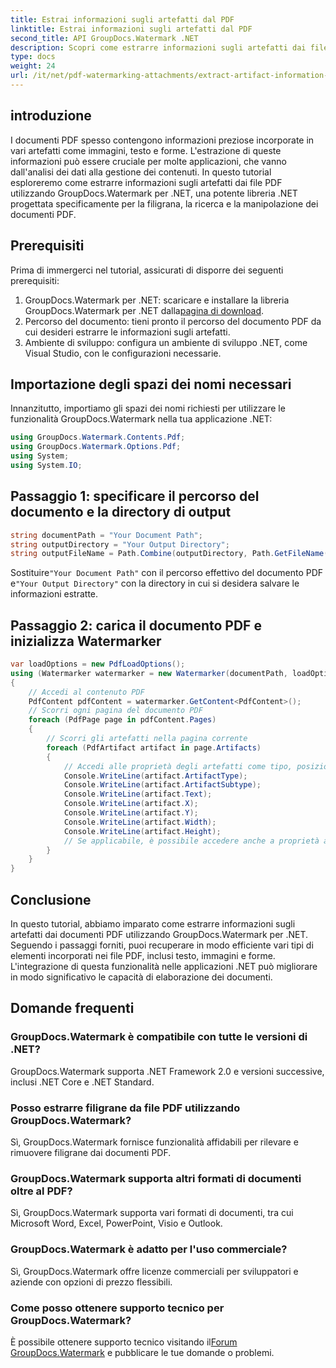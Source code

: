 ```yaml
---
title: Estrai informazioni sugli artefatti dal PDF
linktitle: Estrai informazioni sugli artefatti dal PDF
second_title: API GroupDocs.Watermark .NET
description: Scopri come estrarre informazioni sugli artefatti dai file PDF utilizzando GroupDocs.Watermark per .NET. Migliora le tue capacità di elaborazione dei documenti.
type: docs
weight: 24
url: /it/net/pdf-watermarking-attachments/extract-artifact-information-pdf/
---
```

## introduzione
I documenti PDF spesso contengono informazioni preziose incorporate in vari artefatti come immagini, testo e forme. L'estrazione di queste informazioni può essere cruciale per molte applicazioni, che vanno dall'analisi dei dati alla gestione dei contenuti. In questo tutorial esploreremo come estrarre informazioni sugli artefatti dai file PDF utilizzando GroupDocs.Watermark per .NET, una potente libreria .NET progettata specificamente per la filigrana, la ricerca e la manipolazione dei documenti PDF.
## Prerequisiti
Prima di immergerci nel tutorial, assicurati di disporre dei seguenti prerequisiti:
1.  GroupDocs.Watermark per .NET: scaricare e installare la libreria GroupDocs.Watermark per .NET dalla[pagina di download](https://releases.groupdocs.com/Watermark/net/).
2. Percorso del documento: tieni pronto il percorso del documento PDF da cui desideri estrarre le informazioni sugli artefatti.
3. Ambiente di sviluppo: configura un ambiente di sviluppo .NET, come Visual Studio, con le configurazioni necessarie.

## Importazione degli spazi dei nomi necessari
Innanzitutto, importiamo gli spazi dei nomi richiesti per utilizzare le funzionalità GroupDocs.Watermark nella tua applicazione .NET:
```csharp
using GroupDocs.Watermark.Contents.Pdf;
using GroupDocs.Watermark.Options.Pdf;
using System;
using System.IO;
```
## Passaggio 1: specificare il percorso del documento e la directory di output
```csharp
string documentPath = "Your Document Path";
string outputDirectory = "Your Output Directory";
string outputFileName = Path.Combine(outputDirectory, Path.GetFileName(documentPath));
```
 Sostituire`"Your Document Path"` con il percorso effettivo del documento PDF e`"Your Output Directory"` con la directory in cui si desidera salvare le informazioni estratte.
## Passaggio 2: carica il documento PDF e inizializza Watermarker
```csharp
var loadOptions = new PdfLoadOptions();
using (Watermarker watermarker = new Watermarker(documentPath, loadOptions))
{
    // Accedi al contenuto PDF
    PdfContent pdfContent = watermarker.GetContent<PdfContent>();
    // Scorri ogni pagina del documento PDF
    foreach (PdfPage page in pdfContent.Pages)
    {
        // Scorri gli artefatti nella pagina corrente
        foreach (PdfArtifact artifact in page.Artifacts)
        {
            // Accedi alle proprietà degli artefatti come tipo, posizione e contenuto
            Console.WriteLine(artifact.ArtifactType);
            Console.WriteLine(artifact.ArtifactSubtype);
            Console.WriteLine(artifact.Text);
            Console.WriteLine(artifact.X);
            Console.WriteLine(artifact.Y);
            Console.WriteLine(artifact.Width);
            Console.WriteLine(artifact.Height);
            // Se applicabile, è possibile accedere anche a proprietà aggiuntive come i dettagli dell'immagine
        }
    }
}
```

## Conclusione
In questo tutorial, abbiamo imparato come estrarre informazioni sugli artefatti dai documenti PDF utilizzando GroupDocs.Watermark per .NET. Seguendo i passaggi forniti, puoi recuperare in modo efficiente vari tipi di elementi incorporati nei file PDF, inclusi testo, immagini e forme. L'integrazione di questa funzionalità nelle applicazioni .NET può migliorare in modo significativo le capacità di elaborazione dei documenti.
## Domande frequenti
### GroupDocs.Watermark è compatibile con tutte le versioni di .NET?
GroupDocs.Watermark supporta .NET Framework 2.0 e versioni successive, inclusi .NET Core e .NET Standard.
### Posso estrarre filigrane da file PDF utilizzando GroupDocs.Watermark?
Sì, GroupDocs.Watermark fornisce funzionalità affidabili per rilevare e rimuovere filigrane dai documenti PDF.
### GroupDocs.Watermark supporta altri formati di documenti oltre al PDF?
Sì, GroupDocs.Watermark supporta vari formati di documenti, tra cui Microsoft Word, Excel, PowerPoint, Visio e Outlook.
### GroupDocs.Watermark è adatto per l'uso commerciale?
Sì, GroupDocs.Watermark offre licenze commerciali per sviluppatori e aziende con opzioni di prezzo flessibili.
### Come posso ottenere supporto tecnico per GroupDocs.Watermark?
 È possibile ottenere supporto tecnico visitando il[Forum GroupDocs.Watermark](https://forum.groupdocs.com/c/watermark/19) e pubblicare le tue domande o problemi.